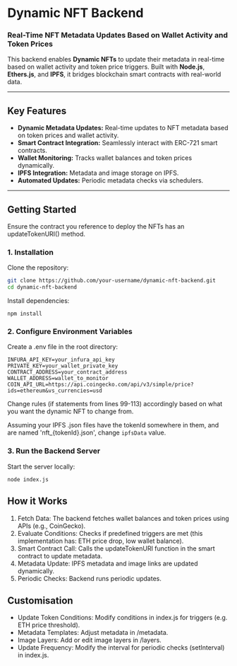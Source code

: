# Dynamic NFT Backend

### Real-Time NFT Metadata Updates Based on Wallet Activity and Token Prices

This backend enables **Dynamic NFTs** to update their metadata in real-time based on wallet activity and token price triggers. Built with **Node.js**, **Ethers.js**, and **IPFS**, it bridges blockchain smart contracts with real-world data.

---

## **Key Features**

- **Dynamic Metadata Updates:** Real-time updates to NFT metadata based on token prices and wallet activity.
- **Smart Contract Integration:** Seamlessly interact with ERC-721 smart contracts.
- **Wallet Monitoring:** Tracks wallet balances and token prices dynamically.
- **IPFS Integration:** Metadata and image storage on IPFS.
- **Automated Updates:** Periodic metadata checks via schedulers.

---

## **Getting Started**

Ensure the contract you reference to deploy the NFTs has an updateTokenURI() method.

### **1. Installation**

Clone the repository:

```bash
git clone https://github.com/your-username/dynamic-nft-backend.git
cd dynamic-nft-backend
```

Install dependencies:

```
npm install
```

### 2. Configure Environment Variables
Create a .env file in the root directory:
```
INFURA_API_KEY=your_infura_api_key
PRIVATE_KEY=your_wallet_private_key
CONTRACT_ADDRESS=your_contract_address
WALLET_ADDRESS=wallet_to_monitor
COIN_API_URL=https://api.coingecko.com/api/v3/simple/price?ids=ethereum&vs_currencies=usd
```

Change rules (if statements from lines 99-113) accordingly based on what you want the dynamic NFT to change from.

Assuming your IPFS .json files have the tokenId somewhere in them, and are named 'nft_{tokenId}.json', change `ipfsData` value.

### 3. Run the Backend Server
Start the server locally:
```
node index.js
```

## How it Works
1. Fetch Data: The backend fetches wallet balances and token prices using APIs (e.g., CoinGecko).
2. Evaluate Conditions: Checks if predefined triggers are met (this implementation has: ETH price drop, low wallet balance).
3. Smart Contract Call: Calls the updateTokenURI function in the smart contract to update metadata.
4. Metadata Update: IPFS metadata and image links are updated dynamically.
5. Periodic Checks: Backend runs periodic updates.

## Customisation
- Update Token Conditions: Modify conditions in index.js for triggers (e.g. ETH price threshold).
- Metadata Templates: Adjust metadata in /metadata.
- Image Layers: Add or edit image layers in /layers.
- Update Frequency: Modify the interval for periodic checks (setInterval) in index.js.
